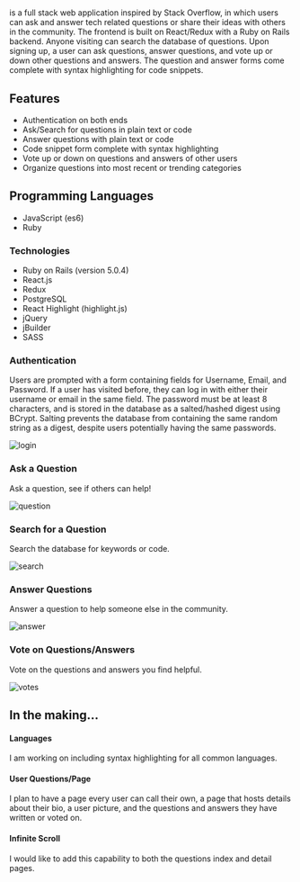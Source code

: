 # 

[](https://nodeitall.herokuapp.com/#/) is a full stack web application inspired by Stack Overflow, in which users can ask and answer tech related questions or share their ideas with others in the  community. The frontend is built on React/Redux with a Ruby on Rails backend. Anyone visiting can search the database of questions. Upon signing up, a user can ask questions, answer questions, and vote up or down other questions and answers. The question and answer forms come complete with syntax highlighting for code snippets.

## Features

- Authentication on both ends
- Ask/Search for questions in plain text or code
- Answer questions with plain text or code
- Code snippet form complete with syntax highlighting
- Vote up or down on questions and answers of other users
- Organize questions into most recent or trending categories

## Programming Languages
- JavaScript (es6)
- Ruby

### Technologies
- Ruby on Rails (version 5.0.4)
- React.js
- Redux
- PostgreSQL
- React Highlight (highlight.js)
- jQuery
- jBuilder
- SASS

### Authentication

Users are prompted with a form containing fields for Username, Email, and Password. If a user has visited before, they can log in with either their username or email in the same field. The password must be at least 8 characters, and is stored in the database as a salted/hashed digest using BCrypt. Salting prevents the database from containing the same random string as a digest, despite users potentially having the same passwords.

![login](/app/assets/images/login.png)


### Ask a Question

Ask a question, see if others can help!

![question](/app/assets/images/new_question.png)

### Search for a Question

Search the database for keywords or code.

![search](/app/assets/images/search.png)

### Answer Questions

Answer a question to help someone else in the community.

![answer](/app/assets/images/new_answer.png)

### Vote on Questions/Answers

Vote on the questions and answers you find helpful.

![votes](/app/assets/images/votes.png)

## In the making...

#### Languages

I am working on including syntax highlighting for all common languages.

#### User Questions/Page

I plan to have a page every user can call their own, a page that hosts details about their bio, a user picture, and the questions and answers they have written or voted on.

#### Infinite Scroll

I would like to add this capability to both the questions index and detail pages.
